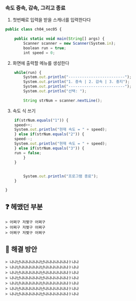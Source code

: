 
### 속도 증속, 감속, 그리고 종료
1. 첫번째로 입력을 받을 스캐너를 입력한다다

```js
public class ch04_sec05 {
		
	public static void main(String[] args) {
		Scanner scanner = new Scanner(System.in);
		boolean run = true;
		int speed = 0;
```

2. 화면에 출력할 메뉴를 생성한다
```js		
	while(run) { 
		System.out.println("-------------------------");
		System.out.println("1. 증속 | 2. 감속 | 3. 중지");
		System.out.println("-------------------------");
		System.out.println("선택: ");
			
		String strNum = scanner.nextLine();
```
3. 속도 식 쓰기
```js			
	if(strNum.equals("1")) {
	speed++;
	System.out.println("현재 속도 = " + speed);
	} else if(strNum.equals("2")) {
	speed--;
	System.out.println("현재 속도 = " + speed);
    } else if(strNum.equals("3")) {
	run = false;
		}
	}
		
		
	    System.out.println("프로그램 종료");
    }

}
```

## ❓ 헤맸던 부분
```shell
> 어쩌구 저쩢구 어쩌구
> 어쩌구 저쩢구 어쩌구
> 어쩌구 저쩢구 어쩌구
```

## 💯 해결 방안
```shell
> 냐냐냔냐냐냐냐냐냐냔냐냐냐냐냐냐냐ㅑ냐냐
> 냐냐냔냐냐냐냐냐냐냔냐냐냐냐냐냐냐ㅑ냐냐
> 냐냐냔냐냐냐냐냐냐냔냐냐냐냐냐냐냐ㅑ냐냐
> 냐냐냔냐냐냐냐냐냐냔냐냐냐냐냐냐냐ㅑ냐냐
> 냐냐냔냐냐냐냐냐냐냔냐냐냐냐냐냐냐ㅑ냐냐
> 냐냐냔냐냐냐냐냐냐냔냐냐냐냐냐냐냐ㅑ냐냐
> 냐냐냔냐냐냐냐냐냐냔냐냐냐냐냐냐냐ㅑ냐냐
```